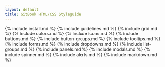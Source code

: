 ```yaml
---
layout: default
title: GitBook HTML/CSS Styleguide
---
```


{% include install.md %}
{% include guidelines.md %}
{% include grid.md %}
{% include colors.md %}
{% include icons.md %}
{% include buttons.md %}
{% include button-groups.md %}
{% include tooltips.md %}
{% include forms.md %}
{% include dropdowns.md %}
{% include list-groups.md %}
{% include panels.md %}
{% include modals.md %}
{% include spinner.md %}
{% include alerts.md %}
{% include markdown.md %}
